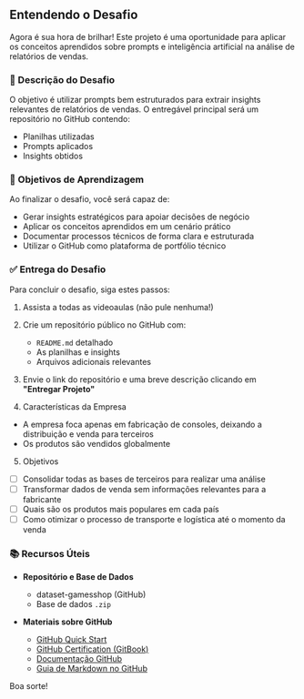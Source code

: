 ## Entendendo o Desafio

Agora é sua hora de brilhar! Este projeto é uma oportunidade para aplicar os conceitos aprendidos sobre prompts e inteligência artificial na análise de relatórios de vendas.

### 🎯 Descrição do Desafio

O objetivo é utilizar prompts bem estruturados para extrair insights relevantes de relatórios de vendas. O entregável principal será um repositório no GitHub contendo:

- Planilhas utilizadas
- Prompts aplicados
- Insights obtidos

### 🧠 Objetivos de Aprendizagem

Ao finalizar o desafio, você será capaz de:

- Gerar insights estratégicos para apoiar decisões de negócio
- Aplicar os conceitos aprendidos em um cenário prático
- Documentar processos técnicos de forma clara e estruturada
- Utilizar o GitHub como plataforma de portfólio técnico

### ✅ Entrega do Desafio

Para concluir o desafio, siga estes passos:

1. Assista a todas as videoaulas (não pule nenhuma!)
2. Crie um repositório público no GitHub com:
   - `README.md` detalhado
   - As planilhas e insights
   - Arquivos adicionais relevantes
3. Envie o link do repositório e uma breve descrição clicando em **"Entregar Projeto"**

4. Características da Empresa

- A empresa foca apenas em fabricação de consoles, deixando a distribuição e venda para terceiros
- Os produtos são vendidos globalmente

5. Objetivos

- [ ] Consolidar todas as bases de terceiros para realizar uma análise
- [ ] Transformar dados de venda sem informações relevantes para a fabricante
- [ ] Quais são os produtos mais populares em cada país
- [ ] Como otimizar o processo de transporte e logística até o momento da venda

### 📚 Recursos Úteis

- **Repositório e Base de Dados**
  - dataset-gamesshop (GitHub)
  - Base de dados `.zip`

- **Materiais sobre GitHub**
  - [GitHub Quick Start](#)
  - [GitHub Certification (GitBook)](#)
  - [Documentação GitHub](https://docs.github.com)
  - [Guia de Markdown no GitHub](https://guides.github.com/features/mastering-markdown/)

Boa sorte!
